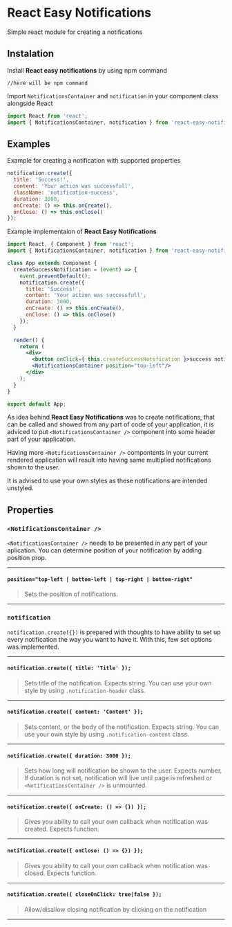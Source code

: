 # React Easy Notifications
Simple react module for creating a notifications
## Instalation
Install **React easy notifications** by using npm command
```
//here will be npm command
```

Import `NotificationsContainer` and `notification` in your component class alongside React
```jsx
import React from 'react';
import { NotificationsContainer, notification } from 'react-easy-notifications';
```

## Examples

Example for creating a notification with supported properties
```jsx
notification.create({
  title: 'Success!',
  content: 'Your action was successfull',
  className: 'notification-success',
  duration: 3000,
  onCreate: () => this.onCreate(),
  onClose: () => this.onClose()
});
```
Example implementaion of **React Easy Notifications**
```jsx
import React, { Component } from 'react';
import { NotificationsContainer, notification } from 'react-easy-notifications';

class App extends Component {
  createSuccessNotification = (event) => {
    event.preventDefault();
    notification.create({
      title: 'Success!',
      content: 'Your action was successfull',
      duration: 3000,
      onCreate: () => this.onCreate(),
      onClose: () => this.onClose()
    });
  }

  render() {
    return (
      <div>
        <button onClick={ this.createSuccessNotification }>success notification</button>
        <NotificationsContainer position="top-left"/>
      </div>
    );
  }
}

export default App;
```

As idea behind **React Easy Notifications** was to create notifications, that can be called and showed from any part of code of your application, it is adviced to put `<NotificationsContainer />` component into some header part of your application.

Having more `<NotificationsContainer />` compontents in your current rendered application will result into having same multiplied notifications shown to the user.

It is advised to use your own styles as these notifications are intended unstyled.

## Properties
### `<NotificationsContainer />`
`<NotificationsContainer />` needs to be presented in any part of your aplication. You can determine position of your notification by adding position prop.

---
#### `position="top-left | bottom-left | top-right | bottom-right"`
>Sets the position of notifications.
---

### `notification`
`notification.create({})` is prepared with thoughts to have ability to set up every notification the way you want to have it. With this, few set options was implemented.

---
#### `notification.create({ title: 'Title' });`
>Sets title of the notification. Expects string. You can use your own style by using `.notification-header` class.
---
#### `notification.create({ content: 'Content' });`
> Sets content, or the body of the notification. Expects string. You can use your own style by using `.notification-content` class.
---
#### `notification.create({ duration: 3000 });`
> Sets how long will notification be shown to the user. Expects number. If duration is not set, notification will live until page is refreshed or `<NotificationsContainer />` is unmounted.
---
#### `notification.create({ onCreate: () => {}) });`
> Gives you ability to call your own callback when notification was created. Expects function.
---
#### `notification.create({ onClose: () => {}) });`
> Gives you ability to call your own callback when notification was closed. Expects function.
---
#### `notification.create({ closeOnClick: true|false });`
> Allow/disallow closing notification by clicking on the notification
---